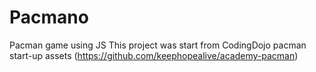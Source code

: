 # Pacmano
Pacman game using JS
This project was start from CodingDojo pacman start-up assets (https://github.com/keephopealive/academy-pacman)
